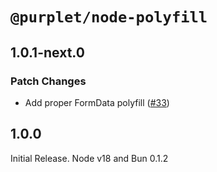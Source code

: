 # `@purplet/node-polyfill`

## 1.0.1-next.0

### Patch Changes

- Add proper FormData polyfill ([#33](https://github.com/CRBT-Team/Purplet/pull/33))

## 1.0.0

Initial Release. Node v18 and Bun 0.1.2
